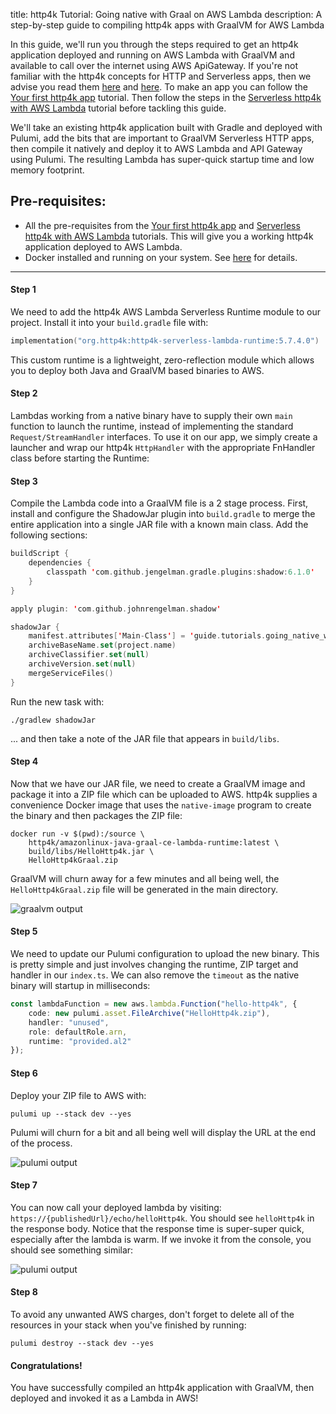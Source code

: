 title: http4k Tutorial: Going native with Graal on AWS Lambda
description: A step-by-step guide to compiling http4k apps with GraalVM for AWS Lambda

In this guide, we'll run you through the steps required to get an http4k application deployed and running on AWS Lambda with GraalVM and available to call over the internet using AWS ApiGateway. If you're not familiar with the http4k concepts for HTTP and Serverless apps, then we advise you read them [here](/guide/concepts/http/) and [here](/guide/concepts/serverless/). To make an app you can follow the [Your first http4k app] tutorial. Then follow the steps in the [Serverless http4k with AWS Lambda] tutorial before tackling this guide.

We'll take an existing http4k application built with Gradle and deployed with Pulumi, add the bits that are important to GraalVM Serverless HTTP apps, then compile it natively and deploy it to AWS Lambda and API Gateway using Pulumi. The resulting Lambda has super-quick startup time and low memory footprint.

## Pre-requisites:
- All the pre-requisites from the [Your first http4k app] and [Serverless http4k with AWS Lambda] tutorials. This will give you a working http4k application deployed to AWS Lambda.
- Docker installed and running on your system. See [here]() for details.
<hr/>

#### Step 1
We need to add the http4k AWS Lambda Serverless Runtime module to our project. Install it into your `build.gradle` file with:

```kotlin
implementation("org.http4k:http4k-serverless-lambda-runtime:5.7.4.0")
```

This custom runtime is a lightweight, zero-reflection module which allows you to deploy both Java and GraalVM based binaries to AWS.

#### Step 2
Lambdas working from a native binary have to supply their own `main` function to launch the runtime, instead of implementing the standard `Request/StreamHandler` interfaces. To use it on our app, we simply create a launcher and wrap our http4k `HttpHandler` with the appropriate FnHandler class before starting the Runtime:

<script src="https://gist-it.appspot.com/https://github.com/http4k/http4k/blob/master/src/docs/guide/tutorials/going_native_with_graal_on_aws_lambda/HelloServerlessHttp4k.kt"></script>

#### Step 3
Compile the Lambda code into a GraalVM file is a 2 stage process. First, install and configure the ShadowJar plugin into `build.gradle` to merge the entire application into a single JAR file with a known main class. Add the following sections:
```kotlin
buildScript {
    dependencies {
        classpath 'com.github.jengelman.gradle.plugins:shadow:6.1.0'
    }
}

apply plugin: 'com.github.johnrengelman.shadow'

shadowJar {
    manifest.attributes['Main-Class'] = 'guide.tutorials.going_native_with_graal_on_aws_lambda.HelloServerlessHttp4kKt'
    archiveBaseName.set(project.name)
    archiveClassifier.set(null)
    archiveVersion.set(null)
    mergeServiceFiles()
}
```
Run the new task with:

```shell
./gradlew shadowJar
``` 

... and then take a note of the JAR file that appears in `build/libs`.

#### Step 4
Now that we have our JAR file, we need to create a GraalVM image and package it into a ZIP file which can be uploaded to AWS. http4k supplies a convenience Docker image that uses the `native-image` program to create the binary and then packages the ZIP file:
```shell
docker run -v $(pwd):/source \
    http4k/amazonlinux-java-graal-ce-lambda-runtime:latest \
    build/libs/HelloHttp4k.jar \
    HelloHttp4kGraal.zip
```

GraalVM will churn away for a few minutes and all being well, the `HelloHttp4kGraal.zip` file will be generated in the main directory. 

<img class="blogImage" src="step4.png" alt="graalvm output"/>

#### Step 5
We need to update our Pulumi configuration to upload the new binary. This is pretty simple and just involves changing the runtime, ZIP target and handler in our `index.ts`. We can also remove the `timeout` as the native binary will startup in milliseconds:

```typescript
const lambdaFunction = new aws.lambda.Function("hello-http4k", {
    code: new pulumi.asset.FileArchive("HelloHttp4k.zip"),
    handler: "unused",
    role: defaultRole.arn,
    runtime: "provided.al2"
});
```

#### Step 6
Deploy your ZIP file to AWS with:
```shell
pulumi up --stack dev --yes
```
Pulumi will churn for a bit and all being well will display the URL at the end of the process.

<img class="blogImage" src="../serverless_http4k_with_aws_lambda/step6.png" alt="pulumi output"/>

#### Step 7
You can now call your deployed lambda by visiting: `https://{publishedUrl}/echo/helloHttp4k`. You should see `helloHttp4k` in the response body. Notice that the response time is super-super quick, especially after the lambda is warm. If we invoke it from the console, you should see something similar:

<img class="blogImage" src="step7.png" alt="pulumi output"/>

#### Step 8
To avoid any unwanted AWS charges, don't forget to delete all of the resources in your stack when you've finished by running:
```shell
pulumi destroy --stack dev --yes
```

#### Congratulations!
You have successfully compiled an http4k application with GraalVM, then deployed and invoked it as a Lambda in AWS!

[Your first http4k app]: /guide/tutorials/your_first_http4k_app
[Serverless http4k with AWS Lambda]: /guide/tutorials/serverless_http4k_with_aws_lambda
[pulumi]: https://www.pulumi.com/docs/get-started/install/
